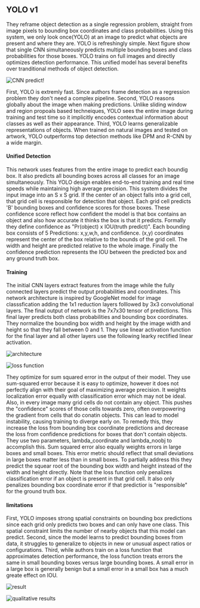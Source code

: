 ## YOLO v1

They reframe object detection as a single regression problem, straight from image pixels to bounding box coordinates and class probabilities. Using this system, we only look once(YOLO) at an image to predict what objects are present and where they are. YOLO is refreshingly simple. Next figure show that single CNN simultaneously predicts multiple bounding boxes and class probabilities for those boxes. YOLO trains on full images and directly optimizes detection performance. This unified model has several benefits over tranditional methods of object detection. 

![CNN predict](https://user-images.githubusercontent.com/90513931/223003996-07b83dbe-58fb-451a-9bf7-a26f421d05cf.png)!


First, YOLO is extremly fast. Since authors frame detection as a regression problem they don't need a complex pipeline. Second, YOLO reasons globally about the image when making predictions. Unlike sliding window and region propoals based techneiques, YOLO sees the entire image during training and test time so it implicitly encodes contextual information about classes as well as their appearance. Third, YOLO learns generalizable representations of objects. When trained on natural images and tested on artwork, YOLO outperforms top detection methods like DPM and R-CNN by a wide margin.

#### Unified Detection

This network uses features from the entire image to predict each boundig box. It also predicts all bounding boxes across all classes for an image simultaneously. This YOLO design enables end-to-end training and real time speeds while maintaining high average precision. This system divides the input image into an S x S grid. If the center of an object falls into a grid cell, that grid cell is responsible for detection that object. Each grid cell predicts 'B' bounding boxes and confidence scores for those boxes. These confidence score reflect how confident the model is that box contains an object and also how accurate it thinks the box is that it predicts. Formally they define confidence as "Pr(object) x IOU(truth predict)". Each bounding box consists of 5 Predictions: x,y,w,h, and confidence. (x,y) coordinates represent the center of the box relative to the bounds of the grid cell. The width and height are predicted relative to the whole image. Finally the confidence prediction represents the IOU between the predicted box and any ground truth box.


#### Training

The initial CNN layers extract features from the image while the fully connected layers predict the output probabilities and coordinates. This network architecture is inspired by GoogleNet model for image classsfication adding the 1x1 reduction layers folllowed by 3x3 convolutional layers. The final output of network is the 7x7x30 tensor of predictions. This final layer predicts both class probabilities and bounding box coordinates. They normalize the bounding box width and height by the image width and height so that they fall between 0 and 1. They use linear activation function for the final layer and all other layers use the following learky rectified linear activation.

![architecture](https://user-images.githubusercontent.com/90513931/223003993-525694ff-410b-43b2-b61d-ad3394e5d8c4.png)


![loss function](https://user-images.githubusercontent.com/90513931/223004041-1e17ee77-d1f0-4e8c-9ca9-aa02c37e2b58.png)


They optimize for sum squared error in the output of their model. They use sum-squared error because it is easy to optimize, however it does not perfectly align with their goal of maximizing average precision. It weights localization error equally with classification error which may not be ideal. Also, in every image many grid cells do not contain any object. This pushes the "confidence" scores of those cells towards zero, often overpowering the gradient from cells that do conatin objects. This can lead to model instability, causing training to diverge early on. To remedy this, they increase the loss from bounding box coordinate predictions and decrease the loss from confidence predictions for boxes that don't contain objects. They use two parameters, lambda_coordinate and lambda_noobj to accomplish this. Sum squared error also equally weights errors in large boxes and small boxes. This error metric should reflect that small deviations in large boxes matter less than in small boxes. To partially address this they predict the squear root of the bounding box width and height instead of the width and height directly. Note that the loss function only penalizes classification error if an object is present in that grid cell. It also only penalizes bounding box coordinate error if that predictior is "responsible" for the ground truth box.


#### limitations

First, YOLO imposes strong spatial constraints on bounding box predictions since each grid only predicts two boxes and can only have one class. This spatial constraint limits the number of nearby objects that this model can predict. Second, since the model learns to predict bounding boxes from data, it struggles to generalize to objects in new or unusual aspect ratios or configurations. Third, while authors train on a loss function that approximates detection performance, the loss function treats errors the same in small bounding boxes versus large bounding boxes. A small error in a large box is generally benign but a small error in a small box has a much greate effect on IOU. 


![result](https://user-images.githubusercontent.com/90513931/223004043-e91ed2f2-8bea-4e86-a74c-a39a1a761273.png)


![qualitative results](https://user-images.githubusercontent.com/90513931/223004000-122438c8-fad7-484c-9233-eebb928d6033.png)
